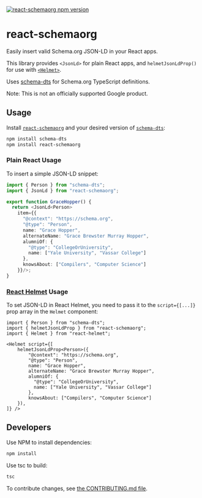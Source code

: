 [![react-schemaorg npm version](https://badge.fury.io/js/react-schemaorg.svg)](https://www.npmjs.com/package/react-schemaorg)

# react-schemaorg

Easily insert valid Schema.org JSON-LD in your React apps.

This library provides `<JsonLd>` for plain React apps, and `helmetJsonLdProp()`
for use with [`<Helmet>`](https://github.com/nfl/react-helmet).

Uses [schema-dts](https://github.com/google/schema-dts) for Schema.org
TypeScript definitions.

Note: This is not an officially supported Google product.

## Usage

Install [`react-schemaorg`](https://www.npmjs.com/package/react-schemaorg) and
your desired version of
[`schema-dts`](https://www.npmjs.com/package/schema-dts):

```sh
npm install schema-dts
npm install react-schemaorg
```

### Plain React Usage

To insert a simple JSON-LD snippet:

```ts
import { Person } from "schema-dts";
import { JsonLd } from "react-schemaorg";

export function GraceHopper() {
  return <JsonLd<Person>
    item={{
      "@context": "https://schema.org",
      "@type": "Person",
      name: "Grace Hopper",
      alternateName: "Grace Brewster Murray Hopper",
      alumniOf: {
        "@type": "CollegeOrUniversity",
        name: ["Yale University", "Vassar College"]
      },
      knowsAbout: ["Compilers", "Computer Science"]
    }}/>;
}
```

### [React Helmet](https://github.com/nfl/react-helmet) Usage

To set JSON-LD in React Helmet, you need to pass it to the `script={[...]}` prop
array in the `Helmet` component:

 ```tsx
import { Person } from "schema-dts";
import { helmetJsonLdProp } from "react-schemaorg";
import { Helmet } from "react-helmet";

 <Helmet script={[
     helmetJsonLdProp<Person>({
         "@context": "https://schema.org",
         "@type": "Person",
         name: "Grace Hopper",
         alternateName: "Grace Brewster Murray Hopper",
         alumniOf: {
           "@type": "CollegeOrUniversity",
           name: ["Yale University", "Vassar College"]
         },
         knowsAbout: ["Compilers", "Computer Science"]
     }),
 ]} />
 ```

## Developers

Use NPM to install dependencies:

```sh
npm install
```

Use tsc to build:

```sh
tsc
```

To contribute changes, see [the CONTRIBUTING.md file](./CONTRIBUTING.md).
